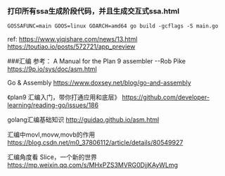 ### 打印所有ssa生成阶段代码，并且生成交互式ssa.html
`GOSSAFUNC=main GOOS=linux GOARCH=amd64 go build -gcflags -S main.go` 

ref:
https://www.yiqishare.com/news/13.html
https://toutiao.io/posts/572721/app_preview

###汇编
参考：
A Manual for the Plan 9 assembler --Rob Pike
https://9p.io/sys/doc/asm.html

Go & Assembly
https://www.doxsey.net/blog/go-and-assembly

《plan9 汇编入门，带你打通应用和底层》
https://github.com/developer-learning/reading-go/issues/186

golang汇编基础知识
http://guidao.github.io/asm.html

汇编中movl,movw,movb的作用
https://blog.csdn.net/m0_37806112/article/details/80549927

汇编角度看 Slice，一个新的世界
https://mp.weixin.qq.com/s/MHxPZS3MVRG0DjjKAyWLmg

